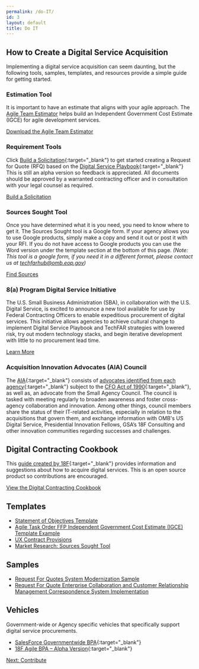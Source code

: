 ```yaml
---
permalink: /do-IT/
id: 3
layout: default
title: Do IT
---
```


## How to Create a Digital Service Acquisition

Implementing a digital service acquisition can seem daunting, but the following tools, samples, templates, and resources provide a simple guide for getting started. 

### Estimation Tool

It is important to have an estimate that aligns with your agile approach. The [Agile Team Estimator](/assets/files/agile_estimator823.xlsx) helps build an Independent Government Cost Estimate (IGCE) for agile development services.

<a class="usa-button-outline usa-button-active" type="button"  href="/assets/files/agile_estimator823.xlsx">Download the Agile Team Estimator</a>

### Requirement Tools

Click [Build a Solicitation](https://agile-solicitation-builder.app.cloud.gov){:target="_blank"} to get started creating a Request for Quote (RFQ) based on the [Digital Service Playbook](https://playbook.cio.gov){:target="_blank"} This is still an alpha version so feedback is appreciated. All documents should be approved by a warranted contracting officer and in consultation with your legal counsel as required.

<a class="usa-button-outline usa-button-active" type="button" target="blank" href="https://agile-solicitation-builder.app.cloud.gov">Build a Solicitation</a>

### Sources Sought Tool

Once you have determined what it is you need, you need to know where to get it. The Sources Sought tool is a Google form. If your agency allows you to use Google products, simply make a copy and send it out or post it with your RFI. If you do not have access to Google products you can use the Word version under the template section at the bottom of this page. *(Note: This tool is a google form, if you need it in a different format, please contact us at <techfarhub@omb.eop.gov>)*

<a class="usa-button-outline usa-button-active" type="button" target="blank" href="https://goo.gl/forms/mTNFf6XzNT3KWxLY2">Find Sources</a>

### 8(a) Program Digital Service Initiative 
The U.S. Small Business Administration (SBA), in collaboration with the U.S. Digital Service, is excited to announce a new tool available for use by Federal Contracting Officers to enable expeditious procurement of digital services.  This initiative allows agencies to achieve cultural change to implement Digital Service Playbook and TechFAR strategies with lowered risk, try out modern technology stacks, and begin iterative development with little to no procurement lead time.

<a class="usa-button-outline usa-button-active" type="button" href="https://techfarhub.cio.gov/do-IT/SBA_8a/">Learn More</a>

### Acquisition Innovation Advocates (AIA) Council
The [AIA](https://techfarhub.cio.gov/assets/files/AIA-March9Memo.pdf){:target="_blank"} consists of [advocates identified from each agency](https://techfarhub.cio.gov/assets/files/AIA_List.pdf){:target="_blank"} subject to the [CFO Act of 1990](https://cfo.gov/about/){:target="_blank"}, as well as, an advocate from the Small Agency Council.  The council is tasked with meeting regularly to broaden awareness and foster cross-agency collaboration and innovation. Among other things, council members share the status of their IT-related activities, especially in relation to the acquisitions that govern them, and exchange information with OMB's US Digital Service, Presidential Innovation Fellows, GSA’s 18F Consulting and other innovation communities regarding successes and challenges.

## Digital Contracting Cookbook

This [guide created by 18F](https://pages.18f.gov/contracting-cookbook/){:target="_blank"} provides information and suggestions about how to acquire digital services. This is an open source product so contributions are encouraged.

<a class="usa-button-outline usa-button-active" type="button" target="blank" href="https://pages.18f.gov/contracting-cookbook/">View the Digital Contracting Cookbook</a>

## Templates

- [Statement of Objectives Template](/assets/files/DigitalServiceSOO.docx)
- [Agile Task Order FFP Independent Government Cost Estimate (IGCE) Template Example](/assets/files/Agile_Task_Order_IGCE_Example_-Sec_508_Remediated.docx)
- [UX Contract Provisions](/assets/files/UX%20Contract%20Provisions.docx)
- [Market Research: Sources Sought Tool](/assets/files/Sources%20Sought.docx)

## Samples
- [Request For Quotes System Modernization Sample](/assets/files/Agile%20Task%20Order%20Example.docx)
- [Request For Quote Enterprise Collaboration and Customer Relationship Management Correspondence System Implementation](/assets/files/CRMTaskOrder%20Sample%20DRAFT.docx)

## Vehicles

Government-wide or Agency specific vehicles that specifically support digital service procurements.

- [SalesForce Governmentwide BPA](http://www.gsa.gov/portal/content/120966){:target="_blank"}
- [18F Agile BPA – Alpha Version](https://18f.gsa.gov/2015/08/28/announcing-the-agile-BPA-awards/){:target="_blank"}

<a class="usa-button" type="button" href="/contribute">Next: Contribute</a>

